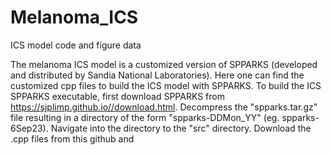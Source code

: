 # Melanoma_ICS
ICS model code and figure data

The melanoma ICS model is a customized version of SPPARKS (developed and distributed by Sandia National Laboratories). Here one can find the customized cpp files to build the ICS model with SPPARKS. To build the ICS SPPARKS executable, first download SPPARKS from https://sjplimp.github.io//download.html. Decompress the "spparks.tar.gz" file resulting in a directory of the form "spparks-DDMon_YY" (eg. spparks-6Sep23). Navigate into the directory to the "src" directory. Download the .cpp files from this github and
